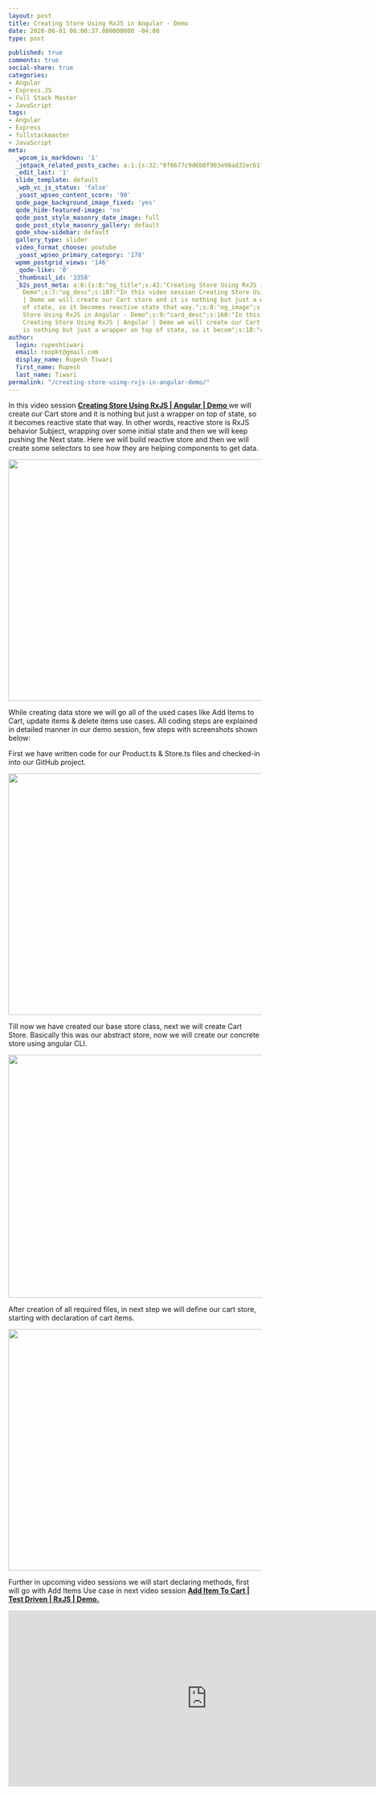 ```yaml
---
layout: post
title: Creating Store Using RxJS in Angular - Demo
date: 2020-06-01 06:00:37.000000000 -04:00
type: post

published: true
comments: true
social-share: true
categories:
- Angular
- Express.JS
- Full Stack Master
- JavaScript
tags:
- Angular
- Express
- fullstackmaster
- JavaScript
meta:
  _wpcom_is_markdown: '1'
  _jetpack_related_posts_cache: a:1:{s:32:"8f6677c9d6b0f903e98ad32ec61f8deb";a:2:{s:7:"expires";i:1609330543;s:7:"payload";a:3:{i:0;a:1:{s:2:"id";i:3360;}i:1;a:1:{s:2:"id";i:3345;}i:2;a:1:{s:2:"id";i:3368;}}}}
  _edit_last: '1'
  slide_template: default
  _wpb_vc_js_status: 'false'
  _yoast_wpseo_content_score: '90'
  qode_page_background_image_fixed: 'yes'
  qode_hide-featured-image: 'no'
  qode_post_style_masonry_date_image: full
  qode_post_style_masonry_gallery: default
  qode_show-sidebar: default
  gallery_type: slider
  video_format_choose: youtube
  _yoast_wpseo_primary_category: '178'
  wpmm_postgrid_views: '146'
  _qode-like: '0'
  _thumbnail_id: '3358'
  _b2s_post_meta: a:6:{s:8:"og_title";s:43:"Creating Store Using RxJS in Angular -
    Demo";s:7:"og_desc";s:187:"In this video session Creating Store Using RxJS | Angular
    | Demo we will create our Cart store and it is nothing but just a wrapper on top
    of state, so it becomes reactive state that way.";s:8:"og_image";s:71:"https://blog.rupeshtiwari.com/wp-content/uploads/2020/05/RUPESH-125.png";s:10:"card_title";s:43:"Creating
    Store Using RxJS in Angular - Demo";s:9:"card_desc";s:160:"In this video session
    Creating Store Using RxJS | Angular | Demo we will create our Cart store and it
    is nothing but just a wrapper on top of state, so it becom";s:10:"card_image";s:71:"https://blog.rupeshtiwari.com/wp-content/uploads/2020/05/RUPESH-125.png";}
author:
  login: rupeshtiwari
  email: roopkt@gmail.com
  display_name: Rupesh Tiwari
  first_name: Rupesh
  last_name: Tiwari
permalink: "/creating-store-using-rxjs-in-angular-demo/"
---
```

<p>In this video session <a href="https://www.youtube.com/watch?v=mzBa4zJIzRc&amp;list=PLZed_adPqIJrl9pwlERGhU-RCNOtKqvyD&amp;index=74&amp;t=0s" target="_blank" rel="noopener noreferrer"><strong>Creating Store Using RxJS | Angular | Demo </strong></a>we will create our Cart store and it is nothing but just a wrapper on top of state, so it becomes reactive state that way. In other words, reactive store is RxJS behavior Subject, wrapping over some initial state and then we will keep pushing the Next state. Here we will build reactive store and then we will create some selectors to see how they are helping components to get data.</p>
<p><img class="alignnone size-full wp-image-3357" src="{{ site.baseurl }}/assets/2020/06/CS.1.png" alt="" width="855" height="480" /></p>
<p>While creating data store we will go all of the used cases like Add Items to Cart, update items &amp; delete items use cases. All coding steps are explained in detailed manner in our demo session, few steps with screenshots shown below:</p>
<p>First we have written code for our Product.ts &amp; Store.ts files and checked-in into our GitHub project.</p>
<p><img class="alignnone size-full wp-image-3356" src="{{ site.baseurl }}/assets/2020/06/CS.2.png" alt="" width="855" height="480" /></p>
<p>Till now we have created our base store class, next we will create Cart Store. Basically this was our abstract store, now we will create our concrete store using angular CLI.</p>
<p><img class="alignnone size-full wp-image-3354" src="{{ site.baseurl }}/assets/2020/06/CS.3.png" alt="" width="860" height="483" /></p>
<p>After creation of all required files, in next step we will define our cart store, starting with declaration of cart items.</p>
<p><img class="alignnone size-full wp-image-3355" src="{{ site.baseurl }}/assets/2020/06/CS.4.png" alt="" width="854" height="480" /></p>
<p>Further in upcoming video sessions we will start declaring methods, first will go with Add Items Use case in next video session <a href="https://www.youtube.com/watch?v=wYwY3yxsWuM&amp;list=PLZed_adPqIJrl9pwlERGhU-RCNOtKqvyD&amp;index=74" target="_blank" rel="noopener noreferrer"><strong>Add Item To Cart | Test Driven | RxJS | Demo.</strong></a></p>
<p><iframe src="https://www.youtube.com/embed/mzBa4zJIzRc" width="790" height="350" frameborder="0" allowfullscreen="allowfullscreen"></iframe></p>
